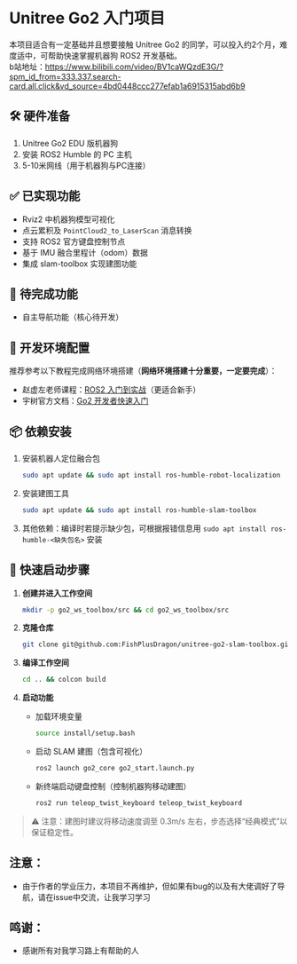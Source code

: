 # Unitree Go2 入门项目  

本项目适合有一定基础并且想要接触 Unitree Go2 的同学，可以投入约2个月，难度适中，可帮助快速掌握机器狗 ROS2 开发基础。  
b站地址：https://www.bilibili.com/video/BV1caWQzdE3G/?spm_id_from=333.337.search-card.all.click&vd_source=4bd0448ccc277efab1a6915315abd6b9


## 🛠️ 硬件准备  
1. Unitree Go2 EDU 版机器狗  
2. 安装 ROS2 Humble 的 PC 主机  
3. 5-10米网线（用于机器狗与PC连接）  


## ✅ 已实现功能  
- Rviz2 中机器狗模型可视化  
- 点云累积及 `PointCloud2_to_LaserScan` 消息转换  
- 支持 ROS2 官方键盘控制节点  
- 基于 IMU 融合里程计（odom）数据  
- 集成 slam-toolbox 实现建图功能  


## 🚧 待完成功能  
- 自主导航功能（核心待开发）  


## 🔧 开发环境配置  
推荐参考以下教程完成网络环境搭建（**网络环境搭建十分重要，一定要完成**）：  
- 赵虚左老师课程：[ROS2 入门到实战](https://www.bilibili.com/video/BV1vv5YzBEQH?spm_id_from=333.788.videopod.episodes&vd_source=4bd0448ccc277efab1a6915315abd6b9&p=5)（更适合新手）  
- 宇树官方文档：[Go2 开发者快速入门](https://support.unitree.com/home/zh/developer/Quick_start)  


## 📦 依赖安装  
1. 安装机器人定位融合包  
   ```bash
   sudo apt update && sudo apt install ros-humble-robot-localization
   ```  

2. 安装建图工具  
   ```bash
   sudo apt update && sudo apt install ros-humble-slam-toolbox
   ```  

3. 其他依赖：编译时若提示缺少包，可根据报错信息用 `sudo apt install ros-humble-<缺失包名>` 安装  


## 🚀 快速启动步骤  

1. **创建并进入工作空间**  
   ```bash
   mkdir -p go2_ws_toolbox/src && cd go2_ws_toolbox/src
   ```  

2. **克隆仓库**  
   ```bash
   git clone git@github.com:FishPlusDragon/unitree-go2-slam-toolbox.git
   ```  

3. **编译工作空间**  
   ```bash
   cd .. && colcon build
   ```  

4. **启动功能**  
   - 加载环境变量  
     ```bash
     source install/setup.bash
     ```  
   - 启动 SLAM 建图（包含可视化）  
     ```bash
     ros2 launch go2_core go2_start.launch.py
     ```  
   - 新终端启动键盘控制（控制机器狗移动建图）  
     ```bash
     ros2 run teleop_twist_keyboard teleop_twist_keyboard
     ```  


> ⚠️ 注意：建图时建议将移动速度调至 0.3m/s 左右，步态选择“经典模式”以保证稳定性。


## 注意：
- 由于作者的学业压力，本项目不再维护，但如果有bug的以及有大佬调好了导航，请在issue中交流，让我学习学习

## 鸣谢：
- 感谢所有对我学习路上有帮助的人
